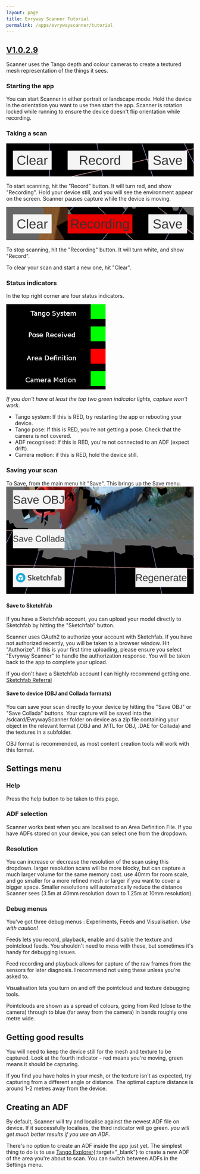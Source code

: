 ```yaml
---
layout: page
title: Evryway Scanner Tutorial
permalink: /apps/evrywayscanner/tutorial
---
```



## [V1.0.2.9](index)

Scanner uses the Tango depth and colour cameras to create a textured mesh representation of the things it sees.

### Starting the app

You can start Scanner in either portrait or landscape mode. Hold the device in the orientation you want to use
then start the app. Scanner is rotation locked while running to ensure the device doesn't flip orientation
while recording.

### Taking a scan


![Main screen](/assets/apps/scanner/intro_1_crs.png)

To start scanning, hit the "Record" button. It will turn red, and show "Recording". Hold your device still, and
you will see the environment appear on the screen. Scanner pauses capture while the device is moving.

![Recording](/assets/apps/scanner/intro_2_crs.png)

To stop scanning, hit the "Recording" button. It will turn white, and show "Record".

To clear your scan and start a new one, hit "Clear".


### Status indicators

In the top right corner are four status indicators.

![Status](/assets/apps/scanner/intro_3_status.png)

*If you don't have at least the top two green indicator lights, capture won't work.*

* Tango system: If this is RED, try restarting the app or rebooting your device.
* Tango pose: If this is RED, you're not getting a pose. Check that the camera is not covered.
* ADF recognised: If this is RED, you're not connected to an ADF (expect drift).
* Camera motion: if this is RED, hold the device still.

### Saving your scan

To Save, from the main menu hit "Save". This brings up the Save menu.
![Save Menu](/assets/apps/scanner/intro_4_save.png)

#### Save to Sketchfab

If you have a Sketchfab account, you can upload your model directly to Sketchfab by hitting the "Sketchfab" button.

Scanner uses OAuth2 to authorize your account with Sketchfab. If you have not authorized recently, you will be taken
to a browser window. Hit "Authorize". If this is your first time uploading, please ensure you select "Evryway Scanner"
to handle the authorization response. You will be taken back to the app to complete your upload.

If you don't have a Sketchfab account I can highly recommend getting one. [Sketchfab Referral](https://skfb.ly/XSHs)

#### Save to device (OBJ and Collada formats)

You can save your scan directly to your device by hitting the "Save OBJ" or "Save Collada" buttons. Your capture
will be saved into the /sdcard/EvrywayScanner folder on device as a zip file containing your object in the relevant
format (.OBJ and .MTL for OBJ, .DAE for Collada) and the textures in a subfolder.

OBJ format is recommended, as most content creation tools will work with this format.


## Settings menu

### Help

Press the help button to be taken to this page.

### ADF selection

Scanner works best when you are localised to an Area Definition File. If you have ADFs stored on your device,
you can select one from the dropdown.

### Resolution

You can increase or decrease the resolution of the scan using this dropdown. larger resolution scans will be
more blocky, but can capture a much larger volume for the same memory cost. use 40mm for room scale, and
go smaller for a more refined mesh or larger if you want to cover a bigger space. Smaller resolutions will
automatically reduce the distance Scanner sees (3.5m at 40mm resolution down to 1.25m at 10mm resolution).

### Debug menus

You've got three debug menus : Experiments, Feeds and Visualisation. *Use with caution!*

Feeds lets you record, playback, enable and disable the texture and pointcloud feeds. You shouldn't need to mess with these,
but sometimes it's handy for debugging issues.

Feed recording and playback allows for capture of the raw frames from the sensors for later diagnosis. I recommend
not using these unless you're asked to.

Visualisation lets you turn on and off the pointcloud and texture debugging tools.

Pointclouds are shown as a spread of colours, going from Red (close to the camera) through to blue (far away
from the camera) in bands roughly one metre wide.

## Getting good results

You will need to keep the device still for the mesh and texture to be captured. Look at the fourth indicator - red means you're
moving, green means it should be capturing.

If you find you have holes in your mesh, or the texture isn't as expected, try capturing from a different angle or distance.
The optimal capture distance is around 1-2 metres away from the device.

## Creating an ADF

By default, Scanner will try and localise against the newest ADF file on device. If it successfully localises, the third
indicator will go green. *you will get much better results if you use an ADF*.

There's no option to create an ADF inside the app just yet. The simplest thing to do is to use
[Tango Explorer](https://play.google.com/store/apps/details?id=com.projecttango.tangoexplorer){:target="_blank"}
to create a new ADF of the area you're about to scan. You can switch between ADFs in the Settings menu.

